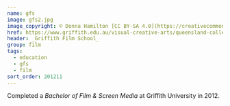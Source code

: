 ```yaml
---
name: gfs
image: gfs2.jpg
image_copyright: © Donna Hamilton [CC BY-SA 4.0](https://creativecommons.org/licenses/by-sa/4.0/)
href: https://www.griffith.edu.au/visual-creative-arts/queensland-college-art/studios/griffith-film-school
header: _Griffith Film School_
group: film
tags:
  - education
  - gfs
  - film
sort_order: 201211
---
```

Completed a _Bachelor of Film & Screen Media_ at Griffith University in 2012.